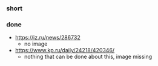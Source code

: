 ### short

### done

- https://iz.ru/news/286732
  - no image
- https://www.kp.ru/daily/24218/420346/
  - nothing that can be done about this, image missing

